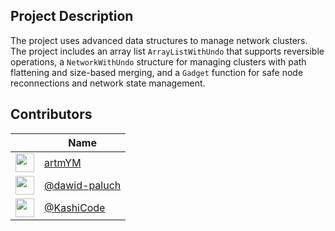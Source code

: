 ## Project Description

The project uses advanced data structures to manage network clusters. The project includes an array list `ArrayListWithUndo` that supports reversible operations, a `NetworkWithUndo` structure for managing clusters with path flattening and size-based merging, and a `Gadget` function for safe node reconnections and network state management.

## Contributors

|  | Name | 
| - | ---- | 
| <img src="https://avatars.githubusercontent.com/u/106036318?v=4" width="30"> | [artmYM](https://github.com/artmYM) | 
| <img src="https://avatars.githubusercontent.com/u/183641468?v=4" width="30"> | [@dawid-paluch](https://github.com/dawid-paluch) | 
| <img src="https://avatars.githubusercontent.com/u/114569841?v=4" width="30"> | [@KashiCode](https://github.com/KashiCode) | 
